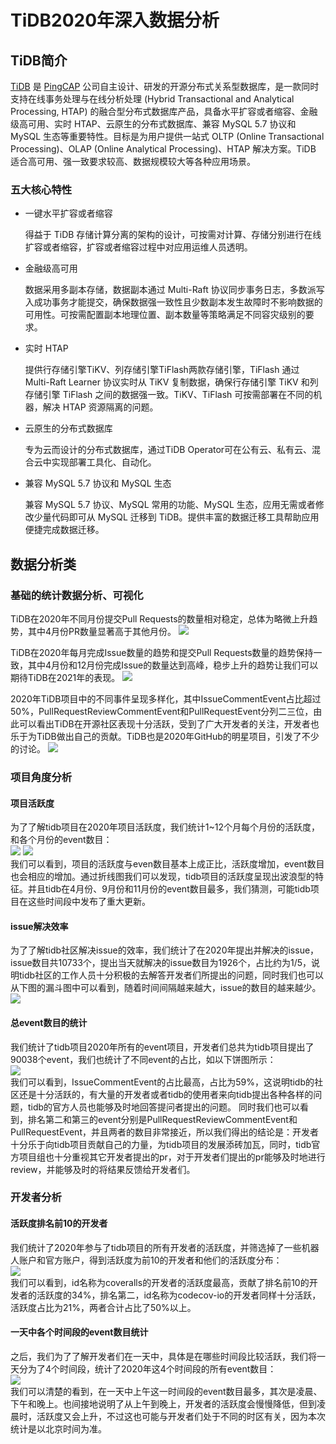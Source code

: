 # TiDB2020年深入数据分析

## TiDB简介
[TiDB](https://github.com/pingcap/tidb) 是 [PingCAP](https://pingcap.com/about-cn/) 公司自主设计、研发的开源分布式关系型数据库，是一款同时支持在线事务处理与在线分析处理 (Hybrid Transactional and Analytical Processing, HTAP) 的融合型分布式数据库产品，具备水平扩容或者缩容、金融级高可用、实时 HTAP、云原生的分布式数据库、兼容 MySQL 5.7 协议和 MySQL 生态等重要特性。目标是为用户提供一站式 OLTP (Online Transactional Processing)、OLAP (Online Analytical Processing)、HTAP 解决方案。TiDB 适合高可用、强一致要求较高、数据规模较大等各种应用场景。

### 五大核心特性

- 一键水平扩容或者缩容

  得益于 TiDB 存储计算分离的架构的设计，可按需对计算、存储分别进行在线扩容或者缩容，扩容或者缩容过程中对应用运维人员透明。

- 金融级高可用

  数据采用多副本存储，数据副本通过 Multi-Raft 协议同步事务日志，多数派写入成功事务才能提交，确保数据强一致性且少数副本发生故障时不影响数据的可用性。可按需配置副本地理位置、副本数量等策略满足不同容灾级别的要求。

- 实时 HTAP

  提供行存储引擎TiKV、列存储引擎TiFlash两款存储引擎，TiFlash 通过 Multi-Raft Learner 协议实时从 TiKV 复制数据，确保行存储引擎 TiKV 和列存储引擎 TiFlash 之间的数据强一致。TiKV、TiFlash 可按需部署在不同的机器，解决 HTAP 资源隔离的问题。

- 云原生的分布式数据库

  专为云而设计的分布式数据库，通过TiDB Operator可在公有云、私有云、混合云中实现部署工具化、自动化。

- 兼容 MySQL 5.7 协议和 MySQL 生态

  兼容 MySQL 5.7 协议、MySQL 常用的功能、MySQL 生态，应用无需或者修改少量代码即可从 MySQL 迁移到 TiDB。提供丰富的数据迁移工具帮助应用便捷完成数据迁移。

## 数据分析类

### 基础的统计数据分析、可视化

TiDB在2020年不同月份提交Pull Requests的数量相对稳定，总体为略微上升趋势，其中4月份PR数量显著高于其他月份。
![](./pull_request_count.png)

TiDB在2020年每月完成Issue数量的趋势和提交Pull Requests数量的趋势保持一致，其中4月份和12月份完成Issue的数量达到高峰，稳步上升的趋势让我们可以期待TiDB在2021年的表现。
![](./issue_count.png)

2020年TiDB项目中的不同事件呈现多样化，其中IssueCommentEvent占比超过50%，PullRequestReviewCommentEvent和PullRequestEvent分列二三位，由此可以看出TiDB在开源社区表现十分活跃，受到了广大开发者的关注，开发者也乐于为TiDB做出自己的贡献。TiDB也是2020年GitHub的明星项目，引发了不少的讨论。
![](./event.png)

### 项目角度分析
#### 项目活跃度
为了了解tidb项目在2020年项目活跃度，我们统计1~12个月每个月份的活跃度，和各个月份的event数目：  
![](./项目活跃度1.png)
![](./项目活跃度2.png)  
我们可以看到，项目的活跃度与even数目基本上成正比，活跃度增加，event数目也会相应的增加。通过折线图我们可以发现，tidb项目的活跃度呈现出波浪型的特征。并且tidb在4月份、9月份和11月份的event数目最多，我们猜测，可能tidb项目在这些时间段中发布了重大更新。
#### issue解决效率
为了了解tidb社区解决issue的效率，我们统计了在2020年提出并解决的issue，issue数目共10733个，提出当天就解决的issue数目为1926个，占比约为1/5，说明tidb社区的工作人员十分积极的去解答开发者们所提出的问题，同时我们也可以从下图的漏斗图中可以看到，随着时间间隔越来越大，issue的数目的越来越少。  
![](./issue解决效率.png)  
#### 总event数目的统计
我们统计了tidb项目2020年所有的event项目，开发者们总共为tidb项目提出了90038个event，我们也统计了不同event的占比，如以下饼图所示：  
![](./总event数目统计.png)  
我们可以看到，IssueCommentEvent的占比最高，占比为59%，这说明tidb的社区还是十分活跃的，有大量的开发者或者tidb的使用者来向tidb提出各种各样的问题，tidb的官方人员也能够及时地回答提问者提出的问题。
同时我们也可以看到，排名第二和第三的event分别是PullRequestReviewCommentEvent和PullRequestEvent，并且两者的数目非常接近，所以我们得出的结论是：开发者十分乐于向tidb项目贡献自己的力量，为tidb项目的发展添砖加瓦，同时，tidb官方项目组也十分重视其它开发者提出的pr，对于开发者们提出的pr能够及时地进行review，并能够及时的将结果反馈给开发者们。

### 开发者分析
#### 活跃度排名前10的开发者
我们统计了2020年参与了tidb项目的所有开发者的活跃度，并筛选掉了一些机器人账户和官方账户，得到活跃度为前10的开发者和他们的活跃度分布：  
![](./活跃度排名前10开发者.png)  
我们可以看到，id名称为coveralls的开发者的活跃度最高，贡献了排名前10的开发者的活跃度的34%，排名第二，id名称为codecov-io的开发者同样十分活跃，活跃度占比为21%，两者合计占比了50%以上。
#### 一天中各个时间段的event数目统计
之后，我们为了了解开发者们在一天中，具体是在哪些时间段比较活跃，我们将一天分为了4个时间段，统计了2020年这4个时间段的所有event数目：  
![](./一天中时间段的event数目统计.png)  
我们可以清楚的看到，在一天中上午这一时间段的event数目最多，其次是凌晨、下午和晚上。也间接地说明了从上午到晚上，开发者的活跃度会慢慢降低，但到凌晨时，活跃度又会上升，不过这也可能与开发者们处于不同的时区有关，因为本次统计是以北京时间为准。
